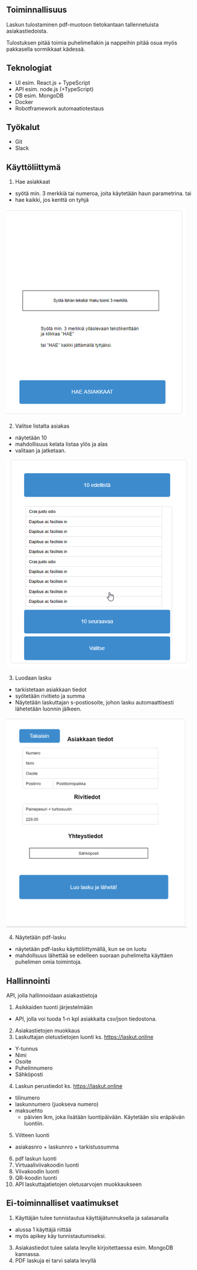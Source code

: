## Toiminnallisuus

Laskun tulostaminen pdf-muotoon tietokantaan tallennetuista asiakastiedoista. 

Tulostuksen pitää toimia puhelimellakin ja nappeihin pitää osua myös pakkasella sormikkaat kädessä. 

## Teknologiat 
* UI esim. React.js + TypeScript 
* API esim. node.js (+TypeScript) 
* DB esim. MongoDB 
* Docker 
* Robotframework automaatiotestaus 

## Työkalut 
* Git 
* Slack

## Käyttöliittymä 

1. Hae asiakkaat
- syötä min. 3 merkkiä tai numeroa, joita käytetään haun parametrina.
tai
- hae kaikki, jos kenttä on tyhjä

![Aloitusnäyttö](media/kuva1-3d.png "Aloitusnäkymä")

2. Valitse listalta asiakas
- näytetään 10
- mahdollisuus kelata listaa ylös ja alas
- valitaan ja jatketaan.

![Näytä lista asiakkaista](media/kuva2-3d.png "Listanäkymä")

3. Luodaan lasku
- tarkistetaan asiakkaan tiedot
- syötetään rivitieto ja summa
- Näytetään laskuttajan s-postiosoite, johon lasku automaattisesti lähetetään luonnin jälkeen.

![Luo lasku](media/kuva3-3d.png "Laskun luonti")

4. Näytetään pdf-lasku
- näytetään pdf-lasku käyttöliittymällä, kun se on luotu
- mahdollsuus lähettää se edelleen suoraan puhelimelta käyttäen puhelimen omia toimintoja.


## Hallinnointi

API, jolla hallinnoidaan asiakastietoja

1. Asikkaiden tuonti järjestelmään 
- API, jolla voi tuoda 1-n kpl asiakkaita csv/json tiedostona.
2. Asiakastietojen muokkaus
3. Laskuttajan oletustietojen luonti ks. https://laskut.online
- Y-tunnus
- Nimi
- Osoite
- Puhelinnumero
- Sähköposti
4. Laskun perustiedot ks. https://laskut.online
- tilinumero
- laskunnumero (juokseva numero)
- maksuehto 
   - päivien lkm, joka lisätään luontipäivään. Käytetään siis eräpäivän luontiin.
5. Viitteen luonti
- asiakasnro + laskunnro + tarkistussumma
6. pdf laskun luonti
7. Virtuaaliviivakoodin luonti
8. Viivakoodin luonti
9. QR-koodin luonti
10. API laskuttajatietojen oletusarvojen muokkaukseen

## Ei-toiminnalliset vaatimukset

1. Käyttäjän tulee tunnistautua käyttäjätunnuksella ja salasanalla
- alussa 1 käyttäjä riittää
- myös apikey käy tunnistautumiseksi.
3. Asiakastiedot tulee salata levylle kirjoitettaessa esim. MongoDB kannassa.
4. PDF laskuja ei tarvi salata levyllä


